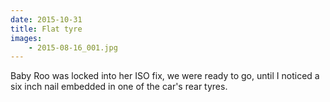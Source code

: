 ```yaml
---
date: 2015-10-31
title: Flat tyre
images:
    - 2015-08-16_001.jpg
---
```

Baby Roo was locked into her ISO fix, we were ready to go, until I noticed a six inch nail embedded in one of the car's rear tyres.